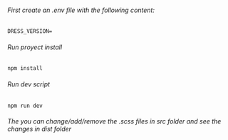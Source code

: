 ###### First create an .env file with the following content:
```
DRESS_VERSION=
```
###### Run proyect install
```
npm install
```
###### Run dev script
```
npm run dev
```

###### The you can change/add/remove the .scss files in src folder and see the changes in dist folder  